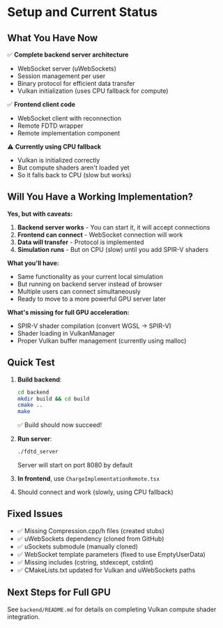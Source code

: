 # Setup and Current Status

## What You Have Now

✅ **Complete backend server architecture**
- WebSocket server (uWebSockets)
- Session management per user
- Binary protocol for efficient data transfer
- Vulkan initialization (uses CPU fallback for compute)

✅ **Frontend client code**
- WebSocket client with reconnection
- Remote FDTD wrapper
- Remote implementation component

⚠️ **Currently using CPU fallback**
- Vulkan is initialized correctly
- But compute shaders aren't loaded yet
- So it falls back to CPU (slow but works)

## Will You Have a Working Implementation?

**Yes, but with caveats:**

1. **Backend server works** - You can start it, it will accept connections
2. **Frontend can connect** - WebSocket connection will work
3. **Data will transfer** - Protocol is implemented
4. **Simulation runs** - But on CPU (slow) until you add SPIR-V shaders

**What you'll have:**
- Same functionality as your current local simulation
- But running on backend server instead of browser
- Multiple users can connect simultaneously
- Ready to move to a more powerful GPU server later

**What's missing for full GPU acceleration:**
- SPIR-V shader compilation (convert WGSL → SPIR-V)
- Shader loading in VulkanManager
- Proper Vulkan buffer management (currently using malloc)

## Quick Test

1. **Build backend**:
   ```bash
   cd backend
   mkdir build && cd build
   cmake ..
   make
   ```
   ✅ Build should now succeed!

2. **Run server**:
   ```bash
   ./fdtd_server
   ```
   Server will start on port 8080 by default

3. **In frontend**, use `ChargeImplementationRemote.tsx`
4. Should connect and work (slowly, using CPU fallback)

## Fixed Issues

- ✅ Missing Compression.cpp/h files (created stubs)
- ✅ uWebSockets dependency (cloned from GitHub)
- ✅ uSockets submodule (manually cloned)
- ✅ WebSocket template parameters (fixed to use EmptyUserData)
- ✅ Missing includes (cstring, stdexcept, cstdint)
- ✅ CMakeLists.txt updated for Vulkan and uWebSockets paths

## Next Steps for Full GPU

See `backend/README.md` for details on completing Vulkan compute shader integration.
